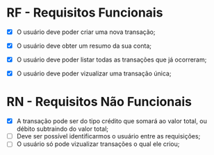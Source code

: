 # RF - Requisitos Funcionais

- [x] O usuário deve poder criar uma nova transação;
- [x] O usuário deve obter um resumo da sua conta;
- [x] O usuário deve poder listar todas as transações que já ocorreram;
- [x] O usuário deve poder vizualizar uma transação única;


# RN - Requisitos Não Funcionais

- [x] A transação pode ser do tipo crédito que somará ao valor total, ou débito subtraindo do valor total;
- [ ] Deve ser possível identificarmos o usuário entre as requisições;
- [ ] O usuário só pode vizualizar transações o qual ele criou;